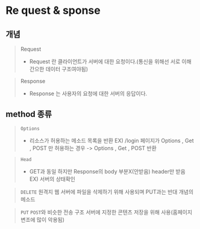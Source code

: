 # Re quest & sponse

## 개념
> Request
> - Request 란 클라이언트가 서버에 대한 요청이다.(통신을 위해선 서로 이해간으한 데이터 구조여야됨)

> Response
> - Response 는 사용자의 요청에 대한 서버의 응답이다.

## method 종류
> `Options` 
> - 리소스가 허용하는 메소드 목록을 반환
> EX) /login 페이지가 Options , Get , POST 만 허용하는 경우 -> Options , Get , POST 반환

> `Head`
> - GET과 동일 하지만 Response의 body 부분X(안받음) header만 받음
> EX) 서버의 상태확인

> `DELETE`
> 원격지 웹 서버에 파일을 삭제하기 위해 사용되며 PUT과는 반대 개념의 메소드

> `PUT`
> `POST`와 비슷한 전송 구조 서버에 지정한 콘텐츠 저장을 위해 사용(홈페이지 변조에 많이 악용됨)
